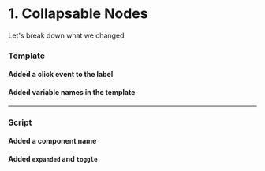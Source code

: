 # 1. Collapsable Nodes

Let's break down what we changed

### Template

#### Added a click event to the label

#### Added variable names in the template

---

### Script

#### Added a component name

#### Added `expanded` and `toggle`

